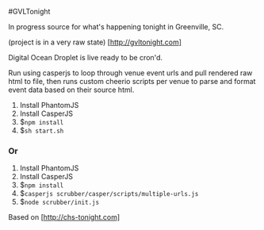 #GVLTonight

In progress source for what's happening tonight in Greenville, SC.

(project is in a very raw state)
[http://gvltonight.com]



Digital Ocean Droplet is live ready to be cron'd.

Run using casperjs to loop through venue event urls and pull rendered raw html to file, then runs custom cheerio scripts per venue to parse and format event data based on their source html.

1. Install PhantomJS
1. Install CasperJS
1. $`npm install`
1. $`sh start.sh`

### Or

1. Install PhantomJS
1. Install CasperJS
1. $`npm install`
1. $`casperjs scrubber/casper/scripts/multiple-urls.js`
1. $`node scrubber/init.js`

Based on [http://chs-tonight.com]
